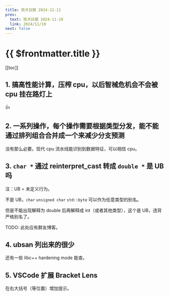 ```yaml
---
title: 败犬日报 2024-11-11
prev:
  text: 败犬日报 2024-11-10
  link: 2024/11/10
next: false
---
```


# {{ $frontmatter.title }}

[[toc]]

## 1. 搞高性能计算，压榨 cpu，以后智械危机会不会被 cpu 挂在路灯上

:+1:

## 2. 一系列操作，每个操作需要根据类型分发，能不能通过排列组合合并成一个来减少分支预测

没有那么必要。现代 cpu 流水线能识别到数据特征，可以相信 cpu。

## 3. `char *` 通过 reinterpret_cast 转成 `double *` 是 UB 吗

注：UB = 未定义行为。

不是 UB，`char` `unsigned char` `std::byte` 可以作为任意类型的别名。

但是不能出现解释为 double 后再解释成 int（或者其他类型），这个是 UB，违背严格别名了。

TODO: 此处应有群友博客。

## 4. ubsan 列出来的很少

还有一些 libc++ hardening mode 能查。

## 5. VSCode 扩展 Bracket Lens

在右大括号（等位置）增加提示。
